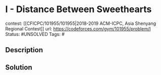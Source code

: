# I - Distance Between Sweethearts

contest: [[CFICPC/101955/101955|2018-2019 ACM-ICPC, Asia Shenyang Regional Contest]]
url: https://codeforces.com/gym/101955/problem/I
Status: #UNSOLVED
Tags: #

## Description

## Solution

